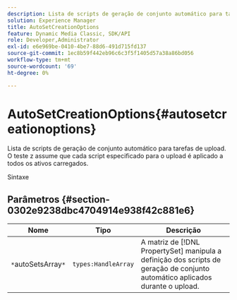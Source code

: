 ```yaml
---
description: Lista de scripts de geração de conjunto automático para tarefas de upload. O teste z assume que cada script especificado para o upload é aplicado a todos os ativos carregados.
solution: Experience Manager
title: AutoSetCreationOptions
feature: Dynamic Media Classic, SDK/API
role: Developer,Administrator
exl-id: e6e969be-0410-4be7-88d6-491d715fd137
source-git-commit: 1ec8b59f442eb96c6c3f5f1405d57a38a86bd056
workflow-type: tm+mt
source-wordcount: '69'
ht-degree: 0%

---
```


# AutoSetCreationOptions{#autosetcreationoptions}

Lista de scripts de geração de conjunto automático para tarefas de upload. O teste z assume que cada script especificado para o upload é aplicado a todos os ativos carregados.

Sintaxe

## Parâmetros {#section-0302e9238dbc4704914e938f42c881e6}

| Nome | Tipo | Descrição |
|---|---|---|
| `*`autoSetsArray`*` | `types:HandleArray` | A matriz de [!DNL PropertySet] manipula a definição dos scripts de geração de conjunto automático aplicados durante o upload. |
